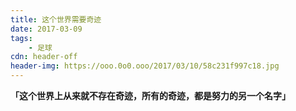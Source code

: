 ```yaml
---
title: 这个世界需要奇迹
date: 2017-03-09
tags:
	- 足球
cdn: header-off
header-img: https://ooo.0o0.ooo/2017/03/10/58c231f997c18.jpg
---
```

**「这个世界上从来就不存在奇迹，所有的奇迹，都是努力的另一个名字」**